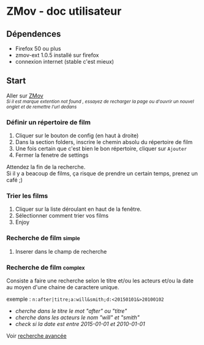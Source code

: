 # ZMov - doc utilisateur

## Dépendences

- Firefox 50 ou plus
- zmov-ext 1.0.5 installé sur firefox
- connexion internet (stable c'est mieux)

## Start

Aller sur [ZMov](http://maw.dev/interface)  
<small><em>Si il est marque extention not found , essayez de recharger la page ou d'ouvrir un nouvel onglet et de remettre l'url dedans</em></small>

### Définir un répertoire de film

1. Cliquer sur le bouton de config (en haut à droite)
2. Dans la section folders, inscrire le chemin absolu du répertoire de film
3. Une fois certain que c'est bien le bon répertoire, cliquer sur `Ajouter`
4. Fermer la fenetre de settings

Attendez la fin de la recherche.  
Si il y a beacoup de films, ça risque de prendre un certain temps, prenez un café ;)  

### Trier les films

1. Cliquer sur la liste déroulant en haut de la fenêtre.
2. Sélectionner comment trier vos films
3. Enjoy

### Recherche de film <small>simple</small>

1. Inserer dans le champ de recherche


### Recherche de film <small>complex</small>

Consiste a faire une recherche selon le titre et/ou les acteurs et/ou la date
au moyen d'une chaine de caractere unique.

exemple : `n:after|titre;a:will&smith;d:<20150101&>20100102`  

- *cherche dans le titre le mot "after" ou "titre"*  
- *cherche dans les acteurs le nom "will" et "smith"*  
- *check si la date est entre 2015-01-01 et 2010-01-01*

Voir [recherche avancée](http://maw.dev/documentation/external/search_options.pdf)
